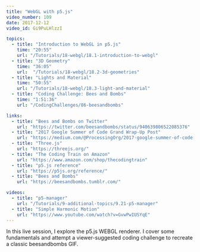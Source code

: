 ```yaml
---
title: "WebGL with p5.js"
video_number: 109
date: 2017-12-12
video_id: Gi9PuLHlzzI

topics:
  - title: "Introduction to WebGL in p5.js"
    time: "20:55"
    url: "/Tutorials/18-webgl/18.1-introduction-to-webgl"
  - title: "3D Geometry"
    time: "36:05"
    url:  "/Tutorials/18-webgl/18.2-3d-geometries"
  - title: "Lights and Material"
    time: "50:55"
    url: "/Tutorials/18-webgl/18.3-light-and-material"
  - title: "Coding Challenge: Bees and Bombs"
    time: "1:51:36"
    url: "/CodingChallenges/86-beesandbombs"

links:
  - title: "Bees and Bombs on Twitter"
    url: "https://twitter.com/beesandbombs/status/940639806522085376"
  - title: "2017 Google Summer of Code Grand Wrap-Up Post"
    url: "https://medium.com/@ProcessingOrg/2017-google-summer-of-code-grand-wrap-up-post-16680b1438db"
  - title: "Three.js"
    url: "https://threejs.org/"
  - title: "The Coding Train on Amazon"
    url: "https://www.amazon.com/shop/thecodingtrain"
  - title: "p5.js reference"
    url: "https://p5js.org/reference/"
  - title: "Bees and Bombs"
    url: "https://beesandbombs.tumblr.com/"

videos:
  - title: "p5-manager"
    url: "/Tutorials/9-additional-topics/9.21-p5-manager"
  - title: "Simple Harmonic Motion"
    url: "https://www.youtube.com/watch?v=GvwPwIUSYqE"
---
```

In this live session, I explore the p5.js WEBGL renderer.
I cover some fundamentals and attempt a viewer-suggested coding challenge to recreate a classic beesandbombs GIF.
